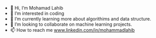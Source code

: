 - 👋 Hi, I’m Mohamad Lahib
- 👀 I’m interested in coding
- 🌱 I’m currently learning more about algorithims and data structure.
- 💞️ I’m looking to collaborate on machine learning projects.
- 📫 How to reach me www.linkedin.com/in/mohammadlahib



